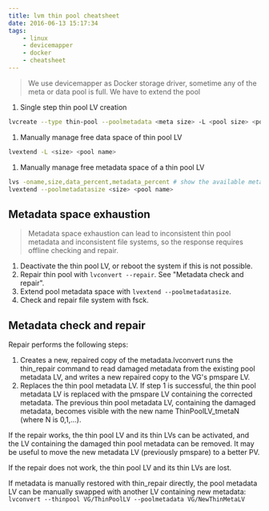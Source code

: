 ```yaml
---
title: lvm thin pool cheatsheet
date: 2016-06-13 15:17:34
tags:
    - linux
    - devicemapper
    - docker
    - cheatsheet
---
```

> We use devicemapper as Docker storage driver, sometime any of the meta or data pool is full. We have to extend the pool
1. Single step thin pool LV creation
```bash
lvcreate --type thin-pool --poolmetadata <meta size> -L <pool size> <pool name>
```
1. Manually manage free data space of thin pool LV
```bash
lvextend -L <size> <pool name>
```
1. Manually manage free metadata space of a thin pool LV
```bash
lvs -oname,size,data_percent,metadata_percent # show the available metadat space in a thin pool LV
lvextend --poolmetadatasize <size> <pool name>
```
<!-- more -->
## Metadata space exhaustion
>Metadata space exhaustion can lead to inconsistent thin pool metadata
>and inconsistent file systems, so the response requires offline
>checking and repair.

1. Deactivate the thin pool LV, or reboot the system if this is not possible.
1. Repair thin pool with `lvconvert --repair`. See "Metadata check and repair".
1. Extend pool metadata space with `lvextend --poolmetadatasize`.
1. Check and repair file system with fsck.

## Metadata check and repair
Repair performs the following steps:
1. Creates a new, repaired copy of the metadata.lvconvert runs the thin_repair command to read damaged metadata from the existing pool metadata LV, and writes a new repaired copy to the VG's pmspare LV.
2. Replaces the thin pool metadata LV.
If step 1 is successful, the thin pool metadata LV is replaced with
the pmspare LV containing the corrected metadata.  The previous thin
pool metadata LV, containing the damaged metadata, becomes visible
with the new name ThinPoolLV_tmetaN (where N is 0,1,...).

If the repair works, the thin pool LV and its thin LVs can be
activated, and the LV containing the damaged thin pool metadata can
be removed.  It may be useful to move the new metadata LV (previously
pmspare) to a better PV.

If the repair does not work, the thin pool LV and its thin LVs are
lost.

If metadata is manually restored with thin_repair directly, the pool
metadata LV can be manually swapped with another LV containing new
metadata:
`lvconvert --thinpool VG/ThinPoolLV --poolmetadata VG/NewThinMetaLV`
